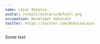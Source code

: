 ```yaml
---
name: Lazar Nikolov
avatar: /static/avatars/default.png
occupation: Developer Advocate
twitter: https://twitter.com/NikolovLazar
---
```


Some text